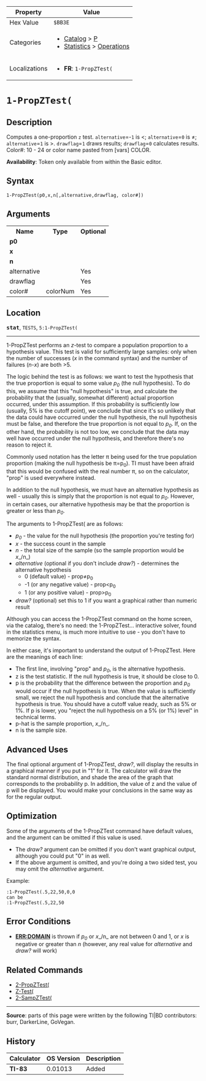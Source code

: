 | Property      | Value |
|---------------|-------|
| Hex Value     | `$BB3E`|
| Categories    | <ul><li>[Catalog](<../categories/Catalog.md>) > [P](<../categories/Catalog.md#P>)</li><li>[Statistics](<../categories/Statistics.md>) > [Operations](<../categories/Statistics.md#Operations>)</li></ul> |
| Localizations | <ul><li><b>FR</b>: `1-PropZTest(`</li></ul> |

# `1-PropZTest(`

## Description
Computes a one-proportion `z` test. `alternative`=-`1` is <; `alternative`=`0` is ≠; `alternative`=`1` is >. `drawflag`=`1` draws results; `drawflag`=`0` calculates results.
Color#: 10 - 24 or color name pasted from [vars] COLOR.


<b>Availability</b>: Token only available from within the Basic editor.

## Syntax
`1-PropZTest(p0,x,n[,alternative,drawflag, color#])`

## Arguments
<table>
<tr><th>Name</th><th>Type</th><th>Optional</th></tr>

<tr><td><b>p0</b></td><td></td><td></td></tr>

<tr><td><b>x</b></td><td></td><td></td></tr>

<tr><td><b>n</b></td><td></td><td></td></tr>

<tr><td>alternative</td><td></td><td>Yes</td></tr>

<tr><td>drawflag</td><td></td><td>Yes</td></tr>

<tr><td>color#</td><td>colorNum</td><td>Yes</td></tr>

</table>

## Location
<tt><kbd><b>stat</b></kbd></tt>, `TESTS`, `5:1-PropZTest(`
<hr>

1-PropZTest performs an _z_-test to compare a population proportion to a hypothesis value. This test is valid for sufficiently large samples: only when the number of successes (_x_ in the command syntax) and the number of failures (_n_-_x_) are both >5.

The logic behind the test is as follows: we want to test the hypothesis that the true proportion is equal to some value _p<sub>0</sub>_ (the null hypothesis). To do this, we assume that this "null hypothesis" is true, and calculate the probability that the (usually, somewhat different) actual proportion occurred, under this assumption. If this probability is sufficiently low (usually, 5% is the cutoff point), we conclude that since it's so unlikely that the data could have occurred under the null hypothesis, the null hypothesis must be false, and therefore the true proportion is not equal to _p<sub>0</sub>_. If, on the other hand, the probability is not too low, we conclude that the data may well have occurred under the null hypothesis, and therefore there's no reason to reject it.

Commonly used notation has the letter π being used for the true population proportion (making the null hypothesis be π=p<sub>0</sub>). TI must have been afraid that this would be confused with the real number π, so on the calculator, "prop" is used everywhere instead.

In addition to the null hypothesis, we must have an alternative hypothesis as well - usually this is simply that the proportion is not equal to _p<sub>0</sub>_. However, in certain cases, our alternative hypothesis may be that the proportion is greater or less than _p<sub>0</sub>_.

The arguments to 1-PropZTest( are as follows:

*   _p<sub>0</sub>_ - the value for the null hypothesis (the proportion you're testing for)
*   _x_ - the success count in the sample
*   _n_ - the total size of the sample (so the sample proportion would be _x__/n_)
*   _alternative_ (optional if you don't include _draw?_) - determines the alternative hypothesis
    *   0 (default value) - prop≠p<sub>0</sub>
    *   -1 (or any negative value) - prop<p<sub>0</sub>
    *   1 (or any positive value) - prop>p<sub>0</sub>
*   _draw?_ (optional) set this to 1 if you want a graphical rather than numeric result

Although you can access the 1-PropZTest command on the home screen, via the catalog, there's no need: the 1-PropZTest… interactive solver, found in the statistics menu, is much more intuitive to use - you don't have to memorize the syntax.

In either case, it's important to understand the output of 1-PropZTest. Here are the meanings of each line:

*   The first line, involving "prop" and _p<sub>0</sub>_, is the alternative hypothesis.
*   z is the test statistic. If the null hypothesis is true, it should be close to 0.
*   p is the probability that the difference between the proportion and _p<sub>0</sub>_ would occur if the null hypothesis is true. When the value is sufficiently small, we reject the null hypothesis and conclude that the alternative hypothesis is true. You should have a cutoff value ready, such as 5% or 1%. If p is lower, you "reject the null hypothesis on a 5% (or 1%) level" in technical terms.
*   p-hat is the sample proportion, _x__/n_.
*   n is the sample size.

## Advanced Uses

The final optional argument of 1-PropZTest, _draw?_, will display the results in a graphical manner if you put in "1" for it. The calculator will draw the standard normal distribution, and shade the area of the graph that corresponds to the probability p. In addition, the value of z and the value of p will be displayed. You would make your conclusions in the same way as for the regular output.

## Optimization

Some of the arguments of the 1-PropZTest command have default values, and the argument can be omitted if this value is used.

*   The _draw?_ argument can be omitted if you don't want graphical output, although you could put "0" in as well.
*   If the above argument is omitted, and you're doing a two sided test, you may omit the _alternative_ argument.

Example:

```ti-basic
:1-PropZTest(.5,22,50,0,0
can be
:1-PropZTest(.5,22,50
```

## Error Conditions

*   **[ERR:DOMAIN](errors#domain)** is thrown if _p<sub>0</sub>_ or _x__/n_ are not between 0 and 1, or _x_ is negative or greater than _n_ (however, any real value for _alternative_ and _draw?_ will work)

## Related Commands

*   [2-PropZTest(](2-PropZTest\(.md)
*   [Z-Test(](Z-Test\(.md)
*   [2-SampZTest(](2-SampZTest\(.md)

* * *

**Source**: parts of this page were written by the following TI|BD contributors: burr, DarkerLine, GoVegan.

## History
| Calculator | OS Version | Description |
|------------|------------|-------------|
| <b>TI-83</b> | 0.01013 | Added |


